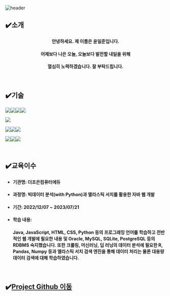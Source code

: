 ![header](https://capsule-render.vercel.app/api?type=waving&color=auto&height=300&section=header&text=Welcome&fontSize=90&animation=fadeIn&fontAlignY=38&desc=ILJUN's%20GitHub%20Profile&descAlignY=51&descAlign=62)

## ✔️소개
#### <p align="center">안녕하세요. 제 이름은 윤일준입니다.</p>
#### <p align="center">어제보다 나은 오늘, 오늘보다 발전할 내일을 위해</p> 
#### <p align="center">열심히 노력하겠습니다. 잘 부탁드립니다.</p>

<br/>

## ✔️기술
<img src="https://img.shields.io/badge/Css-1572B6?style=for-the-badge&logo=Css&logoColor=white"><img src="https://img.shields.io/badge/HTML5-E34F26?style=for-the-badge&logo=HTML5&logoColor=purple"><img src="https://img.shields.io/badge/JavaScript-F7DF1E?style=for-the-badge&logo=JavaScript&logoColor=black"><img src="https://img.shields.io/badge/React-61DAFB?style=for-the-badge&logo=React&logoColor=white">

<img src="https://img.shields.io/badge/Python-3776AB?style=for-the-badge&logo=Python&logoColor=black">

<img src="https://img.shields.io/badge/Spring-6DB33F?style=for-the-badge&logo=Spring&logoColor=green"><img src="https://img.shields.io/badge/Spring Boot-6DB33F?style=for-the-badge&logo=Spring Boot&logoColor=green"><img src="https://img.shields.io/badge/Node.js-339933?style=for-the-badge&logo=Node.js&logoColor=black">

<img src="https://img.shields.io/badge/MySQL-4479A1?style=for-the-badge&logo=MySQL&logoColor=green"><img src="https://img.shields.io/badge/SQLite-003B57?style=for-the-badge&logo=SQLite&logoColor=green"><img src="https://img.shields.io/badge/Oracle-F80000?style=for-the-badge&logo=Oracle&logoColor=green">

<br/>

## ✔️교육이수
- #### 기관명: 더조은컴퓨터에듀
- #### 과정명: 빅데이터 분석(with Python)과 엘라스틱 서치를 활용한 자바 웹 개발
- #### 기간: 2022/12/07 ~ 2023/07/21
- #### 학습 내용: 
  #### Java, JavaScript, HTML, CSS, Python 등의 프로그래밍 언어를 학습하고 전반적인 웹 개발에 필요한 내용 및 Oracle, MySQL, SQLite, PostgreSQL 등의 RDBMS 숙지했습니다. 또한 크롤링, 머신러닝, 딥 러닝의 데이터 분석에 필요한 R, Pandas, Numpy 등과 엘라스틱 서치 검색 엔진을 통해 데이터 처리는 물론 대용량 데이터 검색에 대해 학습하였습니다.

<br/>

## ✔️[Project Github 이동](https://github.com/yunijcoding/webproject)

<br/>

